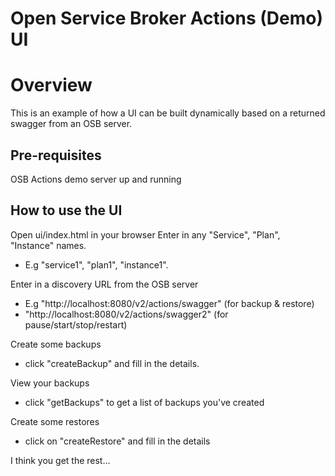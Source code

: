Open Service Broker Actions (Demo) UI
====

# Overview

This is an example of how a UI can be built dynamically based on a returned swagger from an OSB server.

## Pre-requisites
OSB Actions demo server up and running

## How to use the UI
Open ui/index.html in your browser
Enter in any "Service", "Plan", "Instance" names. 
* E.g "service1", "plan1", "instance1".

Enter in a discovery URL from the OSB server
* E.g "http://localhost:8080/v2/actions/swagger" (for backup & restore)
* "http://localhost:8080/v2/actions/swagger2" (for pause/start/stop/restart)

Create some backups
* click "createBackup" and fill in the details.

View your backups
* click "getBackups" to get a list of backups you've created

Create some restores
* click on "createRestore" and fill in the details

I think you get the rest...